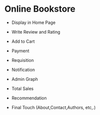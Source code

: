 # Online Bookstore
- Display in Home Page
- Write Review and Rating
- Add to Cart
- Payment

- Requisition
- Notification

- Admin Graph
- Total Sales

- Recommendation

- Final Touch (About,Contact,Authors, etc,.)